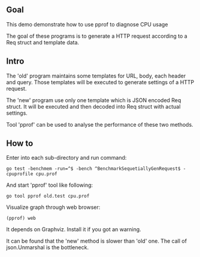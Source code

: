 ## Goal

This demo demonstrate how to use pprof to diagnose CPU usage

The goal of these programs is to generate a HTTP request according to a Req struct and template data.

## Intro

The 'old' program maintains some templates for URL, body, each header and query. Those templates will be executed to generate settings of a HTTP request.

The 'new' program use only one template which is JSON encoded Req struct. It will be executed and then decoded into Req struct with actual settings.

Tool 'pprof' can be used to analyse the performance of these two methods.

## How to

Enter into each sub-directory and run command:

```
go test -benchmem -run=^$ -bench ^BenchmarkSequetiallyGenRequest$ -cpuprofile cpu.prof
```

And start 'pprof' tool like following:

```
go tool pprof old.test cpu.prof
```

Visualize graph through web browser:

```
(pprof) web
```

It depends on Graphviz. Install it if you got an warning.

It can be found that the 'new' method is slower than 'old' one. The call of json.Unmarshal is the bottleneck. 

